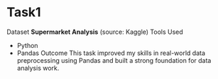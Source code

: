 # Task1
Dataset
**Supermarket Analysis** (source: Kaggle) 
Tools Used
- Python
- Pandas
Outcome
This task improved my skills in real-world data preprocessing using Pandas and built a strong foundation for data analysis work.
